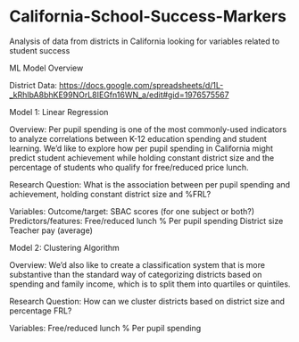 # California-School-Success-Markers
Analysis of data from districts in California looking for variables related to student success

ML Model Overview

District Data: https://docs.google.com/spreadsheets/d/1L-_kRhlbA8bhKE99NOrL8IEGfn16WN_a/edit#gid=1976575567 

Model 1: Linear Regression

Overview: 
Per pupil spending is one of the most commonly-used indicators to analyze correlations between K-12 education spending and student learning. We’d like to explore how per pupil spending in California might predict student achievement while holding constant district size and the percentage of students who qualify for free/reduced price lunch.

Research Question:
What is the association between per pupil spending and achievement, holding constant district size and %FRL?

Variables:
Outcome/target: SBAC scores (for one subject or both?)
Predictors/features: 
Free/reduced lunch %
Per pupil spending
District size
Teacher pay (average)

Model 2: Clustering Algorithm

Overview: 
We’d also like to create a classification system that is more substantive than the standard way of categorizing districts based on spending and family income, which is to split them into quartiles or quintiles. 

Research Question:
How can we cluster districts based on district size and percentage FRL?

Variables:
Free/reduced lunch %
Per pupil spending

